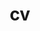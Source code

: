 ---
layout: page
permalink: /assets/pdf/CV_Jiajun_Song.pdf
title: cv
nav: true
newtab: true
nav_order: 3
---
